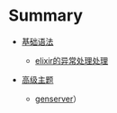 # Summary

* [基础语法](chapter1.md)
    * [elixir的异常处理处理](GETTING-STARTED/error-dealing.md)

* [高级主题](advanced-topic.md)
    * [genserver](ADVANCED-TOPIC/genserver.md)）
